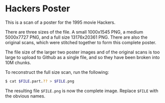 # Hackers Poster

This is a scan of a poster for the 1995 movie Hackers.

There are three sizes of the file. A small 1000x1545 PNG, a medium 5000x7727 PNG, and a full size 13176x20361 PNG.
There are also the original scans, which were stitched together to form this complete poster.

The file size of the larger two poster images and of the original scans is too large to upload to Github as a single file, and so they have been broken into 10M chunks.

To reconstruct the full size scan, run the following:

```bash
$ cat $FILE.part.?? > $FILE.png
```

The resulting file `$FILE.png` is now the complete image. Replace `$FILE` with the obvious names.
